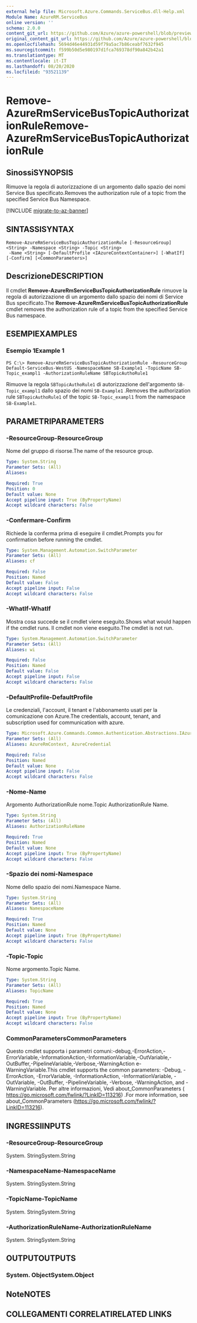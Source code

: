 ```yaml
---
external help file: Microsoft.Azure.Commands.ServiceBus.dll-Help.xml
Module Name: AzureRM.ServiceBus
online version: ''
schema: 2.0.0
content_git_url: https://github.com/Azure/azure-powershell/blob/preview/src/ResourceManager/ServiceBus/Commands.ServiceBus/help/Remove-AzureRmServiceBusTopicAuthorizationRule.md
original_content_git_url: https://github.com/Azure/azure-powershell/blob/preview/src/ResourceManager/ServiceBus/Commands.ServiceBus/help/Remove-AzureRmServiceBusTopicAuthorizationRule.md
ms.openlocfilehash: 5694d46e44931d59f79a5ac7b86ceabf7632f945
ms.sourcegitcommit: f599b50d5e980197d1fca769378df90a842b42a1
ms.translationtype: MT
ms.contentlocale: it-IT
ms.lasthandoff: 08/20/2020
ms.locfileid: "93521139"
---
```

# <span data-ttu-id="bb4cc-101">Remove-AzureRmServiceBusTopicAuthorizationRule</span><span class="sxs-lookup"><span data-stu-id="bb4cc-101">Remove-AzureRmServiceBusTopicAuthorizationRule</span></span>

## <span data-ttu-id="bb4cc-102">Sinossi</span><span class="sxs-lookup"><span data-stu-id="bb4cc-102">SYNOPSIS</span></span>
<span data-ttu-id="bb4cc-103">Rimuove la regola di autorizzazione di un argomento dallo spazio dei nomi Service Bus specificato.</span><span class="sxs-lookup"><span data-stu-id="bb4cc-103">Removes the authorization rule of a topic from the specified Service Bus Namespace.</span></span>

[!INCLUDE [migrate-to-az-banner](../../includes/migrate-to-az-banner.md)]

## <span data-ttu-id="bb4cc-104">SINTASSI</span><span class="sxs-lookup"><span data-stu-id="bb4cc-104">SYNTAX</span></span>

```
Remove-AzureRmServiceBusTopicAuthorizationRule [-ResourceGroup] <String> -Namespace <String> -Topic <String>
 -Name <String> [-DefaultProfile <IAzureContextContainer>] [-WhatIf] [-Confirm] [<CommonParameters>]
```

## <span data-ttu-id="bb4cc-105">Descrizione</span><span class="sxs-lookup"><span data-stu-id="bb4cc-105">DESCRIPTION</span></span>
<span data-ttu-id="bb4cc-106">Il cmdlet **Remove-AzureRmServiceBusTopicAuthorizationRule** rimuove la regola di autorizzazione di un argomento dallo spazio dei nomi di Service Bus specificato.</span><span class="sxs-lookup"><span data-stu-id="bb4cc-106">The **Remove-AzureRmServiceBusTopicAuthorizationRule** cmdlet removes the authorization rule of a topic from the specified Service Bus namespace.</span></span>

## <span data-ttu-id="bb4cc-107">ESEMPI</span><span class="sxs-lookup"><span data-stu-id="bb4cc-107">EXAMPLES</span></span>

### <span data-ttu-id="bb4cc-108">Esempio 1</span><span class="sxs-lookup"><span data-stu-id="bb4cc-108">Example 1</span></span>
```
PS C:\> Remove-AzureRmServiceBusTopicAuthorizationRule -ResourceGroup Default-ServiceBus-WestUS -NamespaceName SB-Example1 -TopicName SB-Topic_exampl1 -AuthorizationRuleName SBTopicAuthoRule1
```

<span data-ttu-id="bb4cc-109">Rimuove la regola `SBTopicAuthoRule1` di autorizzazione dell'argomento `SB-Topic_exampl1` dallo spazio dei nomi `SB-Example1` .</span><span class="sxs-lookup"><span data-stu-id="bb4cc-109">Removes the authorization rule `SBTopicAuthoRule1` of the topic `SB-Topic_exampl1` from the namespace `SB-Example1`.</span></span>

## <span data-ttu-id="bb4cc-110">PARAMETRI</span><span class="sxs-lookup"><span data-stu-id="bb4cc-110">PARAMETERS</span></span>

### <span data-ttu-id="bb4cc-111">-ResourceGroup</span><span class="sxs-lookup"><span data-stu-id="bb4cc-111">-ResourceGroup</span></span>
<span data-ttu-id="bb4cc-112">Nome del gruppo di risorse.</span><span class="sxs-lookup"><span data-stu-id="bb4cc-112">The name of the resource group.</span></span>

```yaml
Type: System.String
Parameter Sets: (All)
Aliases: 

Required: True
Position: 0
Default value: None
Accept pipeline input: True (ByPropertyName)
Accept wildcard characters: False
```

### <span data-ttu-id="bb4cc-113">-Confermare</span><span class="sxs-lookup"><span data-stu-id="bb4cc-113">-Confirm</span></span>
<span data-ttu-id="bb4cc-114">Richiede la conferma prima di eseguire il cmdlet.</span><span class="sxs-lookup"><span data-stu-id="bb4cc-114">Prompts you for confirmation before running the cmdlet.</span></span>

```yaml
Type: System.Management.Automation.SwitchParameter
Parameter Sets: (All)
Aliases: cf

Required: False
Position: Named
Default value: False
Accept pipeline input: False
Accept wildcard characters: False
```

### <span data-ttu-id="bb4cc-115">-WhatIf</span><span class="sxs-lookup"><span data-stu-id="bb4cc-115">-WhatIf</span></span>
<span data-ttu-id="bb4cc-116">Mostra cosa succede se il cmdlet viene eseguito.</span><span class="sxs-lookup"><span data-stu-id="bb4cc-116">Shows what would happen if the cmdlet runs.</span></span>
<span data-ttu-id="bb4cc-117">Il cmdlet non viene eseguito.</span><span class="sxs-lookup"><span data-stu-id="bb4cc-117">The cmdlet is not run.</span></span>

```yaml
Type: System.Management.Automation.SwitchParameter
Parameter Sets: (All)
Aliases: wi

Required: False
Position: Named
Default value: False
Accept pipeline input: False
Accept wildcard characters: False
```

### <span data-ttu-id="bb4cc-118">-DefaultProfile</span><span class="sxs-lookup"><span data-stu-id="bb4cc-118">-DefaultProfile</span></span>
<span data-ttu-id="bb4cc-119">Le credenziali, l'account, il tenant e l'abbonamento usati per la comunicazione con Azure.</span><span class="sxs-lookup"><span data-stu-id="bb4cc-119">The credentials, account, tenant, and subscription used for communication with azure.</span></span>

```yaml
Type: Microsoft.Azure.Commands.Common.Authentication.Abstractions.IAzureContextContainer
Parameter Sets: (All)
Aliases: AzureRmContext, AzureCredential

Required: False
Position: Named
Default value: None
Accept pipeline input: False
Accept wildcard characters: False
```

### <span data-ttu-id="bb4cc-120">-Nome</span><span class="sxs-lookup"><span data-stu-id="bb4cc-120">-Name</span></span>
<span data-ttu-id="bb4cc-121">Argomento AuthorizationRule nome.</span><span class="sxs-lookup"><span data-stu-id="bb4cc-121">Topic AuthorizationRule Name.</span></span>

```yaml
Type: System.String
Parameter Sets: (All)
Aliases: AuthorizationRuleName

Required: True
Position: Named
Default value: None
Accept pipeline input: True (ByPropertyName)
Accept wildcard characters: False
```

### <span data-ttu-id="bb4cc-122">-Spazio dei nomi</span><span class="sxs-lookup"><span data-stu-id="bb4cc-122">-Namespace</span></span>
<span data-ttu-id="bb4cc-123">Nome dello spazio dei nomi.</span><span class="sxs-lookup"><span data-stu-id="bb4cc-123">Namespace Name.</span></span>

```yaml
Type: System.String
Parameter Sets: (All)
Aliases: NamespaceName

Required: True
Position: Named
Default value: None
Accept pipeline input: True (ByPropertyName)
Accept wildcard characters: False
```

### <span data-ttu-id="bb4cc-124">-Topic</span><span class="sxs-lookup"><span data-stu-id="bb4cc-124">-Topic</span></span>
<span data-ttu-id="bb4cc-125">Nome argomento.</span><span class="sxs-lookup"><span data-stu-id="bb4cc-125">Topic Name.</span></span>

```yaml
Type: System.String
Parameter Sets: (All)
Aliases: TopicName

Required: True
Position: Named
Default value: None
Accept pipeline input: True (ByPropertyName)
Accept wildcard characters: False
```

### <span data-ttu-id="bb4cc-126">CommonParameters</span><span class="sxs-lookup"><span data-stu-id="bb4cc-126">CommonParameters</span></span>
<span data-ttu-id="bb4cc-127">Questo cmdlet supporta i parametri comuni:-debug,-ErrorAction,-ErrorVariable,-InformationAction,-InformationVariable,-OutVariable,-OutBuffer,-PipelineVariable,-Verbose,-WarningAction e-WarningVariable.</span><span class="sxs-lookup"><span data-stu-id="bb4cc-127">This cmdlet supports the common parameters: -Debug, -ErrorAction, -ErrorVariable, -InformationAction, -InformationVariable, -OutVariable, -OutBuffer, -PipelineVariable, -Verbose, -WarningAction, and -WarningVariable.</span></span> <span data-ttu-id="bb4cc-128">Per altre informazioni, Vedi about_CommonParameters ( https://go.microsoft.com/fwlink/?LinkID=113216) .</span><span class="sxs-lookup"><span data-stu-id="bb4cc-128">For more information, see about_CommonParameters (https://go.microsoft.com/fwlink/?LinkID=113216).</span></span>

## <span data-ttu-id="bb4cc-129">INGRESSI</span><span class="sxs-lookup"><span data-stu-id="bb4cc-129">INPUTS</span></span>

### <span data-ttu-id="bb4cc-130">-ResourceGroup</span><span class="sxs-lookup"><span data-stu-id="bb4cc-130">-ResourceGroup</span></span>
 <span data-ttu-id="bb4cc-131">System. String</span><span class="sxs-lookup"><span data-stu-id="bb4cc-131">System.String</span></span>

### <span data-ttu-id="bb4cc-132">-NamespaceName</span><span class="sxs-lookup"><span data-stu-id="bb4cc-132">-NamespaceName</span></span>
 <span data-ttu-id="bb4cc-133">System. String</span><span class="sxs-lookup"><span data-stu-id="bb4cc-133">System.String</span></span>

### <span data-ttu-id="bb4cc-134">-TopicName</span><span class="sxs-lookup"><span data-stu-id="bb4cc-134">-TopicName</span></span>
 <span data-ttu-id="bb4cc-135">System. String</span><span class="sxs-lookup"><span data-stu-id="bb4cc-135">System.String</span></span>

### <span data-ttu-id="bb4cc-136">-AuthorizationRuleName</span><span class="sxs-lookup"><span data-stu-id="bb4cc-136">-AuthorizationRuleName</span></span>
 <span data-ttu-id="bb4cc-137">System. String</span><span class="sxs-lookup"><span data-stu-id="bb4cc-137">System.String</span></span>

## <span data-ttu-id="bb4cc-138">OUTPUT</span><span class="sxs-lookup"><span data-stu-id="bb4cc-138">OUTPUTS</span></span>

### <span data-ttu-id="bb4cc-139">System. Object</span><span class="sxs-lookup"><span data-stu-id="bb4cc-139">System.Object</span></span>

## <span data-ttu-id="bb4cc-140">Note</span><span class="sxs-lookup"><span data-stu-id="bb4cc-140">NOTES</span></span>

## <span data-ttu-id="bb4cc-141">COLLEGAMENTI CORRELATI</span><span class="sxs-lookup"><span data-stu-id="bb4cc-141">RELATED LINKS</span></span>

